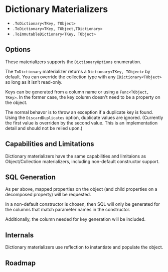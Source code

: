 ﻿# Dictionary Materializers

* `.ToDictionary<TKey, TObject>`
* `.ToDictionary<TKey, TObject,TDictionary>`
* `.ToImmutableDictionary<TKey, TObject>`

## Options

These materializers supports the `DictionaryOptions` enumeration. 

The `ToDictionary` materializer returns a `Dictionary<TKey, TObject>` by default. You can override the collection type with any `IDictionary<TObject>` so long as it isn’t read-only.

Keys can be generated from a column name or using a `Func<TObject, TKey>`. In the former case, the key column doesn't need to be a property on the object.

The normal behavor is to throw an exception if a duplicate key is found. Using the `DiscardDuplicates` option, duplicate values are ignored. (Currently the first value is overriden by the second value. This is an implementation detail and should not be relied upon.)

## Capabilities and Limitations

Dictionary materializers have the same capabilities and limitaions as Object/Collection materializers, including non-default constructor support.

## SQL Generation

As per above, mapped properties on the object (and child properties on a decomposed property) will be requested.

In a non-default constructor is chosen, then SQL will only be generated for the columns that match parameter names in the constructor.

Additionally, the column needed for key generation will be included.

## Internals

Dictionary materializers use reflection to instantiate and populate the object.

## Roadmap

